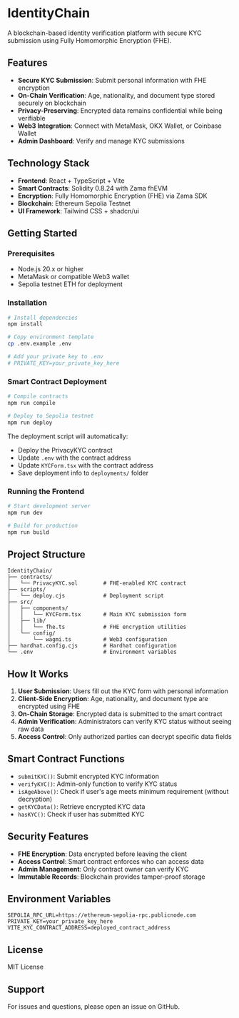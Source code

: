 # IdentityChain

A blockchain-based identity verification platform with secure KYC submission using Fully Homomorphic Encryption (FHE).

## Features

- **Secure KYC Submission**: Submit personal information with FHE encryption
- **On-Chain Verification**: Age, nationality, and document type stored securely on blockchain
- **Privacy-Preserving**: Encrypted data remains confidential while being verifiable
- **Web3 Integration**: Connect with MetaMask, OKX Wallet, or Coinbase Wallet
- **Admin Dashboard**: Verify and manage KYC submissions

## Technology Stack

- **Frontend**: React + TypeScript + Vite
- **Smart Contracts**: Solidity 0.8.24 with Zama fhEVM
- **Encryption**: Fully Homomorphic Encryption (FHE) via Zama SDK
- **Blockchain**: Ethereum Sepolia Testnet
- **UI Framework**: Tailwind CSS + shadcn/ui

## Getting Started

### Prerequisites

- Node.js 20.x or higher
- MetaMask or compatible Web3 wallet
- Sepolia testnet ETH for deployment

### Installation

```bash
# Install dependencies
npm install

# Copy environment template
cp .env.example .env

# Add your private key to .env
# PRIVATE_KEY=your_private_key_here
```

### Smart Contract Deployment

```bash
# Compile contracts
npm run compile

# Deploy to Sepolia testnet
npm run deploy
```

The deployment script will automatically:
- Deploy the PrivacyKYC contract
- Update `.env` with the contract address
- Update `KYCForm.tsx` with the contract address
- Save deployment info to `deployments/` folder

### Running the Frontend

```bash
# Start development server
npm run dev

# Build for production
npm run build
```

## Project Structure

```
IdentityChain/
├── contracts/
│   └── PrivacyKYC.sol        # FHE-enabled KYC contract
├── scripts/
│   └── deploy.cjs            # Deployment script
├── src/
│   ├── components/
│   │   └── KYCForm.tsx       # Main KYC submission form
│   ├── lib/
│   │   └── fhe.ts            # FHE encryption utilities
│   └── config/
│       └── wagmi.ts          # Web3 configuration
├── hardhat.config.cjs        # Hardhat configuration
└── .env                      # Environment variables
```

## How It Works

1. **User Submission**: Users fill out the KYC form with personal information
2. **Client-Side Encryption**: Age, nationality, and document type are encrypted using FHE
3. **On-Chain Storage**: Encrypted data is submitted to the smart contract
4. **Admin Verification**: Administrators can verify KYC status without seeing raw data
5. **Access Control**: Only authorized parties can decrypt specific data fields

## Smart Contract Functions

- `submitKYC()`: Submit encrypted KYC information
- `verifyKYC()`: Admin-only function to verify KYC status
- `isAgeAbove()`: Check if user's age meets minimum requirement (without decryption)
- `getKYCData()`: Retrieve encrypted KYC data
- `hasKYC()`: Check if user has submitted KYC

## Security Features

- **FHE Encryption**: Data encrypted before leaving the client
- **Access Control**: Smart contract enforces who can access data
- **Admin Management**: Only contract owner can verify KYC
- **Immutable Records**: Blockchain provides tamper-proof storage

## Environment Variables

```env
SEPOLIA_RPC_URL=https://ethereum-sepolia-rpc.publicnode.com
PRIVATE_KEY=your_private_key_here
VITE_KYC_CONTRACT_ADDRESS=deployed_contract_address
```

## License

MIT License

## Support

For issues and questions, please open an issue on GitHub.
